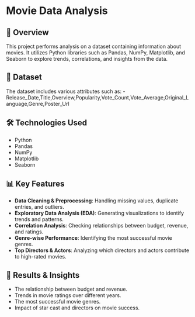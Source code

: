 # Movie Data Analysis

## 📌 Overview
This project performs analysis on a dataset containing information about movies. It utilizes Python libraries such as Pandas, NumPy, Matplotlib, and Seaborn to explore trends, correlations, and insights from the data.

## 📂 Dataset
The dataset includes various attributes such as:
-Release_Date,Title,Overview,Popularity,Vote_Count,Vote_Average,Original_Language,Genre,Poster_Url

## 🛠️ Technologies Used
- Python 
- Pandas 
- NumPy 
- Matplotlib 
- Seaborn 

## 📊 Key Features
- **Data Cleaning & Preprocessing**: Handling missing values, duplicate entries, and outliers.
- **Exploratory Data Analysis (EDA)**: Generating visualizations to identify trends and patterns.
- **Correlation Analysis**: Checking relationships between budget, revenue, and ratings.
- **Genre-wise Performance**: Identifying the most successful movie genres.
- **Top Directors & Actors**: Analyzing which directors and actors contribute to high-rated movies.

## 📌 Results & Insights
- The relationship between budget and revenue.
- Trends in movie ratings over different years.
- The most successful movie genres.
- Impact of star cast and directors on movie success.
